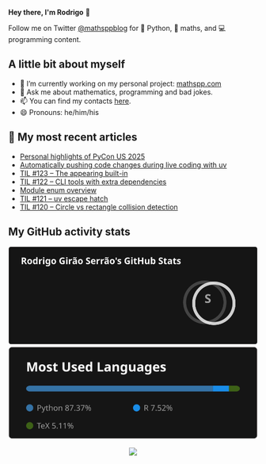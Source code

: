 **Hey there, I'm Rodrigo** 👋

Follow me on Twitter [@mathsppblog][twitter] for 🐍 Python, 🧠 maths, and 💻 programming content.


## A little bit about myself

- 🔭 I’m currently working on my personal project: [mathspp.com](https://mathspp.com)
- 💬 Ask me about mathematics, programming and bad jokes.
- 📫 You can find my contacts [here](https://mathspp.com/contact-me).
- 😄 Pronouns: he/him/his


## 📖 My most recent articles

<!-- BLOG-POST-LIST:START -->
- [Personal highlights of PyCon US 2025](https://mathspp.com/blog/personal-highlights-of-pycon-us-2025)
- [Automatically pushing code changes during live coding with uv](https://mathspp.com/blog/automatically-pushing-code-changes-during-live-coding-with-uv)
- [TIL #123 – The appearing built-in](https://mathspp.com/blog/til/the-appearing-builtin)
- [TIL #122 – CLI tools with extra dependencies](https://mathspp.com/blog/til/cli-tools-with-extra-dependencies)
- [Module enum overview](https://mathspp.com/blog/module-enum-overview)
- [TIL #121 – uv escape hatch](https://mathspp.com/blog/til/use-pip-directly-from-a-uv-virtual-environment)
- [TIL #120 – Circle vs rectangle collision detection](https://mathspp.com/blog/til/circle-vs-rectangle-collision-detection)
<!-- BLOG-POST-LIST:END -->


##  My GitHub activity stats

<!-- Thanks to ofek! -->

<img src="general_stats.svg" alt="GitHub Statistics" loading="lazy">

<img src="language_stats.svg" alt="Top Languages" loading="lazy">

<p align='center'><img src='https://visitor-badge.laobi.icu/badge?page_id=RodrigoGiraoSerrao'></p>

[twitter]: https://twitter.com/mathsppblog
